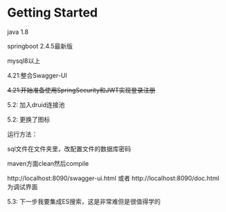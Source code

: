 # Getting Started

java 1.8

springboot 2.4.5最新版

mysql8以上



4.21:整合Swagger-UI

~~4.21:开始准备使用SpringSecurity和JWT实现登录注册~~

5.2: 加入druid连接池

5.2: 更换了图标


运行方法：

sql文件在文件夹里，改配置文件的数据库密码

maven方面clean然后compile

http://localhost:8090/swagger-ui.html  或者  http://localhost:8090/doc.html 为调试界面


5.3: 下一步我要集成ES搜索，这是非常难但是很值得学的
